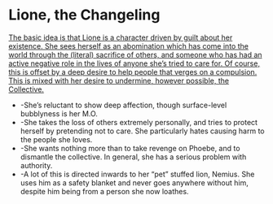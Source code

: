 # Lione, the Changeling

[The basic idea is that Lione is a character driven by guilt about her existence. She sees herself as an abomination which has come into the world through the (literal) sacrifice of others, and someone who has had an active negative role in the lives of anyone she’s tried to care for. Of course, this is offset by a deep desire to help people that verges on a compulsion. This is mixed with her desire to undermine, however possible, the Collective.](https://docs.google.com/document/d/1qKl0dzHJO9Dea7xfScyygPJNf8zXj8LO6SSzim0Gh-U/edit)

- -She’s reluctant to show deep affection, though surface-level bubblyness is her M.O.
- -She takes the loss of others extremely personally, and tries to protect herself by pretending not to care. She particularly hates causing harm to the people she loves.
- -She wants nothing more than to take revenge on Phoebe, and to dismantle the collective. In general, she has a serious problem with authority.
- -A lot of this is directed inwards to her “pet” stuffed lion, Nemius. She uses him as a safety blanket and never goes anywhere without him, despite him being from a person she now loathes.
